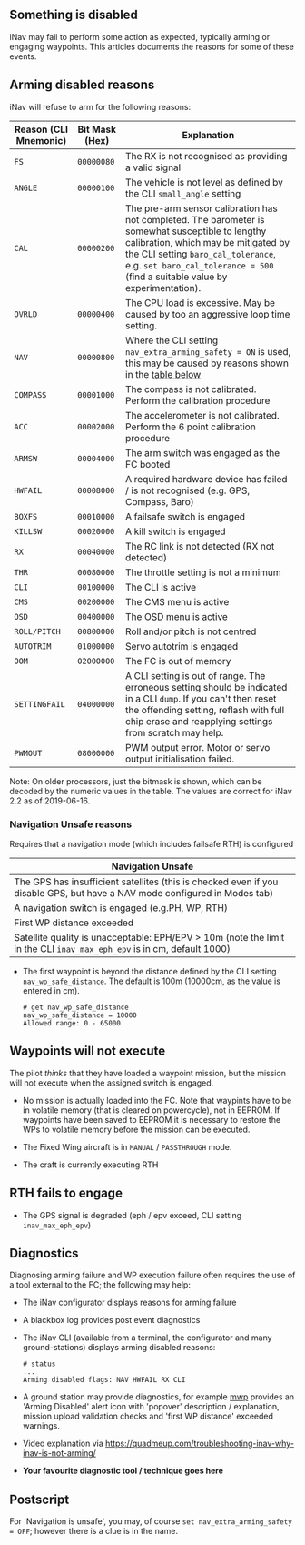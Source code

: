 ## Something is disabled

iNav may fail to perform some action as expected, typically arming or engaging waypoints. This articles documents the reasons for some of these events. 

## Arming disabled reasons

iNav will refuse to arm for the following reasons:

| Reason  (CLI Mnemonic) | Bit Mask (Hex) | Explanation |
| ------ | ----- | ----------- |
| `FS` | `00000080` | The RX is not recognised as providing a valid signal |
| `ANGLE` | `00000100` |  The vehicle is not level as defined by the CLI `small_angle` setting |
| `CAL` |  `00000200` | The pre-arm sensor calibration has not completed. The barometer is somewhat susceptible to lengthy calibration, which may be mitigated by the CLI setting `baro_cal_tolerance`, e.g. `set baro_cal_tolerance = 500` (find a suitable value by experimentation). |
| `OVRLD` |  `00000400` | The CPU load is excessive. May be caused by too an aggressive loop time setting. |
| `NAV` | `00000800` | Where the CLI setting `nav_extra_arming_safety = ON` is used, this may be caused by reasons shown in the [table below](#navigation-unsafe-reasons) |
| `COMPASS` | `00001000` | The compass is not calibrated. Perform the calibration procedure |
| `ACC` | `00002000` | The accelerometer is not calibrated. Perform the 6 point calibration procedure |
| `ARMSW` | `00004000` | The arm switch was engaged as the FC booted |
| `HWFAIL` | `00008000`| A required hardware device has failed / is not recognised (e.g. GPS, Compass, Baro) |
| `BOXFS` | `00010000` | A failsafe switch is engaged |
| `KILLSW` | `00020000` | A kill switch is engaged |
| `RX` | `00040000` | The RC link is not detected (RX not detected) |
| `THR` | `00080000` | The throttle setting is not a minimum |
| `CLI` | `00100000` | The CLI is active |
| `CMS` | `00200000` | The CMS menu is active |
| `OSD` | `00400000` | The OSD menu is active |
| `ROLL/PITCH` | `00800000` | Roll and/or pitch is not centred |
| `AUTOTRIM` | `01000000` | Servo autotrim is engaged |
| `OOM ` | `02000000` | The FC is out of memory |
| `SETTINGFAIL` | `04000000` | A CLI setting is out of range. The erroneous setting should be indicated in a CLI `dump`. If you can't then reset the offending setting, reflash with full chip erase and reapplying settings from scratch may help.|
| `PWMOUT` | `08000000` | PWM output error. Motor or servo output initialisation failed. | 

Note: On older processors, just the bitmask is shown, which can be decoded by the numeric values in the table. The values are correct for iNav 2.2 as of 2019-06-16.

### Navigation Unsafe reasons

Requires that a navigation mode (which includes failsafe RTH) is configured

| Navigation Unsafe |
| ------------------ |
| The GPS has insufficient satellites (this is checked even if you disable GPS, but have a NAV mode configured in Modes tab) |
| A navigation switch is engaged (e.g.PH, WP, RTH) |
| First WP distance exceeded |
| Satellite quality is unacceptable: EPH/EPV > 10m (note the limit in the CLI `inav_max_eph_epv` is in cm, default 1000) |

* The first waypoint is beyond the distance defined by the CLI setting `nav_wp_safe_distance`. The default is 100m (10000cm, as the value is entered in cm).

	```
	# get nav_wp_safe_distance
	nav_wp_safe_distance = 10000
	Allowed range: 0 - 65000
	``` 

## Waypoints will not execute

The pilot *thinks* that they have loaded a waypoint mission, but the mission will not execute when the assigned switch is engaged.

* No mission is actually loaded into the FC. Note that waypints have to be in volatile memory (that is cleared on powercycle), not in EEPROM. If waypoints have been saved to EEPROM it is necessary to restore the WPs to volatile memory before the mission can be executed.

* The Fixed Wing aircraft is in `MANUAL` / `PASSTHROUGH` mode.

* The craft is currently executing RTH

## RTH fails to engage

* The GPS signal is degraded (eph / epv exceed, CLI setting `inav_max_eph_epv`)

## Diagnostics

Diagnosing arming failure and WP execution failure often requires the use of a tool external to the FC; the following may help:

* The iNav configurator displays reasons for arming failure
* A blackbox log provides post event diagnostics
* The iNav CLI (available from a terminal, the configurator and many ground-stations) displays arming disabled reasons:

	```
	# status
	...
	Arming disabled flags: NAV HWFAIL RX CLI
	```
* A ground station may provide diagnostics, for example [mwp](https://github.com/stronnag/mwptools) provides an 'Arming Disabled' alert icon with 'popover' description / explanation, mission upload validation checks and 'first WP distance' exceeded warnings.
* Video explanation via https://quadmeup.com/troubleshooting-inav-why-inav-is-not-arming/
* **Your favourite diagnostic tool / technique goes here**

## Postscript

For 'Navigation is unsafe', you may, of course `set nav_extra_arming_safety = OFF`; however there is a clue is in the name.